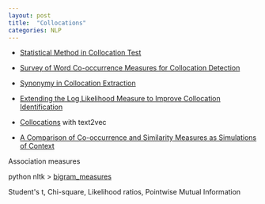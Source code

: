 ```yaml
---
layout: post
title:  "Collocations"
categories: NLP
---
```


* [Statistical Method in Collocation Test](http://pioneer.chula.ac.th/~awirote/colloc/statmethod1.htm)

* [Survey of Word Co-occurrence Measures for Collocation Detection](https://goo.gl/6zZ66E)

* [Synonymy in Collocation Extraction](http://citeseerx.ist.psu.edu/viewdoc/summary;jsessionid=DE7F958C4BD62079FBC6C41178BEF3A6?doi=10.1.1.20.9365)

* [Extending the Log Likelihood Measure to Improve Collocation Identification](http://www.d.umn.edu/~tpederse/Pubs/bridget-thesis.pdf)

* [Collocations](http://text2vec.org/collocations.html) with text2vec

* [A Comparison of Co-occurrence and Similarity Measures as Simulations of Context](https://www.researchgate.net/publication/221628921_A_Comparison_of_Co-occurrence_and_Similarity_Measures_as_Simulations_of_Context)

Association measures

python nltk > [bigram_measures](http://www.nltk.org/howto/collocations.html#association-measures)

Student's t, Chi-square, Likelihood ratios, Pointwise Mutual Information
